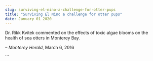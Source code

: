 ```yaml
---
slug: surviving-el-nino-a-challenge-for-otter-pups
title: "Surviving El Nino a challenge for otter pups"
date: January 01 2020
---
```


 
<p>
  Dr. Rikk Kvitek commented on the effects of toxic algae blooms on the health
  of sea otters in Monterey Bay.
</p>
<p>– <em>Monterey Herald</em>, March 6, 2016</p>
```
